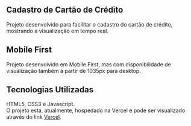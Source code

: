 ## Cadastro de Cartão de Crédito
Projeto desenvolvido para facilitar o cadastro do cartão de crédito, mostrando a visualização em tempo
real. 

## Mobile First
Projeto desenvolvido em Mobile First, mas com disponibilidade de visualização também à partir de 1035px para desktop. 

## Tecnologias Utilizadas
HTML5, CSS3 e Javascript. <br>
O projeto está, atualmente, hospedado na Vercel e pode ser visualizado através do link <a href="https://register-credit-card.vercel.app">Vercel</a>.
